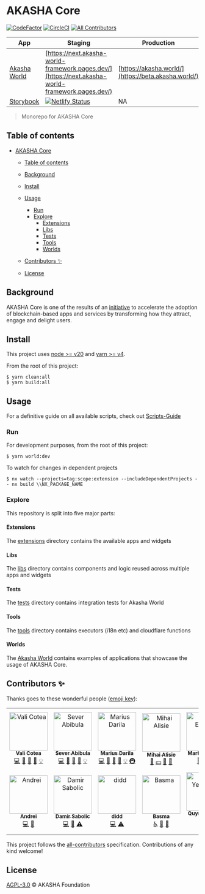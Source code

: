 # AKASHA Core

[![CodeFactor](https://www.codefactor.io/repository/github/akashaorg/akasha-core/badge)](https://www.codefactor.io/repository/github/akashaorg/akasha-core)
[![CircleCI](https://dl.circleci.com/status-badge/img/gh/AKASHAorg/akasha-core/tree/next.svg?style=svg)](https://dl.circleci.com/status-badge/redirect/gh/AKASHAorg/akasha-core/tree/next)
[![All Contributors](https://img.shields.io/badge/all_contributors-6-orange.svg?style=flat-square)](#contributors)


| App                                              | Staging                                                                                                                                                                                          | Production                                                       |
|--------------------------------------------------|--------------------------------------------------------------------------------------------------------------------------------------------------------------------------------------------------|------------------------------------------------------------------|
| [Akasha World](https://beta.akasha.world/) | [https://next.akasha-world-framework.pages.dev/](https://next.akasha-world-framework.pages.dev/)                                                                                                 | [https://akasha.world/](https://beta.akasha.world/) |
| [Storybook](https://storybook-awf.netlify.app/)  | [![Netlify Status](https://api.netlify.com/api/v1/badges/04915c36-eff6-4bbe-945b-e9255cae6fb1/deploy-status)](https://app.netlify.com/sites/storybook-awf/deploys)                               | NA                                                               |



> Monorepo for AKASHA Core

## Table of contents

- [AKASHA Core](#akasha-core)
  - [Table of contents](#table-of-contents)
  - [Background](#background)
  - [Install](#install)
  - [Usage](#usage)
    - [Run](#run)
    - [Explore](#explore)
      - [Extensions](#extensions)
      - [Libs](#libs)
      - [Tests](#tests)
      - [Tools](#tools)
      - [Worlds](#worlds)

  - [Contributors ✨](#contributors-✨)
  - [License](#license)

## Background

AKASHA Core is one of the results of an [initiative](https://ethereum.world/manifesto) to accelerate the adoption of blockchain-based apps and services by transforming how they attract, engage and delight users.

## Install

This project uses [node >= v20](http://nodejs.org) and [yarn >= v4](https://classic.yarnpkg.com).

From the root of this project:

```shell script
$ yarn clean:all
$ yarn build:all
```

## Usage

For a definitive guide on all available scripts, check out [Scripts-Guide](./SCRIPTS-GUIDE.md)
### Run
For development purposes, from the root of this project:
```shell script
$ yarn world:dev
```
To watch for changes in dependent projects
```shell script
$ nx watch --projects=tag:scope:extension --includeDependentProjects -- nx build \\NX_PACKAGE_NAME
```

### Explore

This repository is split into five major parts:

#### Extensions

The [extensions](./extensions/README.md) directory contains the available apps and widgets

#### Libs
The [libs](./libs/README.md) directory contains components and logic reused across multiple apps and widgets

#### Tests
The [tests](./tests/README.md) directory contains integration tests for Akasha World

#### Tools
The [tools](./tools/README.md) directory contains executors (i18n etc) and cloudflare functions

#### Worlds
The [Akasha World](./worlds/akasha.world/README.md) contains examples of applications that showcase the usage of AKASHA Core.

## Contributors ✨

Thanks goes to these wonderful people ([emoji key](https://allcontributors.org/docs/en/emoji-key)):

<!-- ALL-CONTRIBUTORS-LIST:START - Do not remove or modify this section -->
<!-- prettier-ignore-start -->
<!-- markdownlint-disable -->
<table>
  <tbody>
    <tr>
      <td align="center"><a href="https://github.com/quininez"><img src="https://avatars3.githubusercontent.com/u/13240850?v=4?s=100" width="100px;" alt="Vali Cotea"/><br /><sub><b>Vali Cotea</b></sub></a><br /><a href="https://github.com/AKASHAorg/akasha-framework/commits?author=quininez" title="Code">💻</a> <a href="#maintenance-quininez" title="Maintenance">🚧</a> <a href="https://github.com/AKASHAorg/akasha-framework/commits?author=quininez" title="Documentation">📖</a> <a href="https://github.com/AKASHAorg/akasha-framework/pulls?q=is%3Apr+reviewed-by%3Aquininez" title="Reviewed Pull Requests">👀</a> <a href="#example-quininez" title="Examples">💡</a></td>
      <td align="center"><a href="https://github.com/SeverS"><img src="https://avatars2.githubusercontent.com/u/5903809?v=4?s=100" width="100px;" alt="Sever Abibula"/><br /><sub><b>Sever Abibula</b></sub></a><br /><a href="https://github.com/AKASHAorg/akasha-framework/commits?author=SeverS" title="Code">💻</a> <a href="#maintenance-SeverS" title="Maintenance">🚧</a> <a href="https://github.com/AKASHAorg/akasha-framework/commits?author=SeverS" title="Documentation">📖</a> <a href="https://github.com/AKASHAorg/akasha-framework/pulls?q=is%3Apr+reviewed-by%3ASeverS" title="Reviewed Pull Requests">👀</a> <a href="#example-SeverS" title="Examples">💡</a></td>
      <td align="center"><a href="https://github.com/kenshyx"><img src="https://avatars3.githubusercontent.com/u/3396463?v=4?s=100" width="100px;" alt="Marius Darila"/><br /><sub><b>Marius Darila</b></sub></a><br /><a href="https://github.com/AKASHAorg/akasha-framework/commits?author=kenshyx" title="Code">💻</a> <a href="#maintenance-kenshyx" title="Maintenance">🚧</a> <a href="https://github.com/AKASHAorg/akasha-framework/commits?author=kenshyx" title="Documentation">📖</a> <a href="https://github.com/AKASHAorg/akasha-framework/pulls?q=is%3Apr+reviewed-by%3Akenshyx" title="Reviewed Pull Requests">👀</a> <a href="#example-kenshyx" title="Examples">💡</a> <a href="#infra-kenshyx" title="Infrastructure (Hosting, Build-Tools, etc)">🚇</a></td>
      <td align="center"><a href="https://akasha.world"><img src="https://avatars3.githubusercontent.com/u/6831213?v=4?s=100" width="100px;" alt="Mihai Alisie"/><br /><sub><b>Mihai Alisie</b></sub></a><br /><a href="#ideas-MihaiAlisie" title="Ideas, Planning, & Feedback">🤔</a> <a href="#financial-MihaiAlisie" title="Financial">💵</a> <a href="#blog-MihaiAlisie" title="Blogposts">📝</a> <a href="#talk-MihaiAlisie" title="Talks">📢</a></td>
      <td align="center"><a href="https://github.com/etzm"><img src="https://avatars1.githubusercontent.com/u/31589705?v=4?s=100" width="100px;" alt="Martin Etzrodt"/><br /><sub><b>Martin Etzrodt</b></sub></a><br /><a href="#userTesting-etzm" title="User Testing">📓</a> <a href="#talk-etzm" title="Talks">📢</a> <a href="#fundingFinding-etzm" title="Funding Finding">🔍</a></td>
      <td align="center"><a href="https://github.com/marianagomes"><img src="https://avatars2.githubusercontent.com/u/22957731?v=4?s=100" width="100px;" alt="Mariana Gomes"/><br /><sub><b>Mariana Gomes</b></sub></a><br /><a href="#design-marianagomes" title="Design">🎨</a> <a href="#video-marianagomes" title="Videos">📹</a></td>
      <td align="center"><a href="http://about.me/josenriagu"><img src="https://avatars.githubusercontent.com/u/49484425?v=4?s=100" width="100px;" alt="Josemaria Nriagu"/><br /><sub><b>Josemaria Nriagu</b></sub></a><br /><a href="https://github.com/AKASHAorg/akasha-framework/commits?author=josenriagu" title="Code">💻</a> <a href="#maintenance-josenriagu" title="Maintenance">🚧</a> <a href="https://github.com/AKASHAorg/akasha-framework/commits?author=josenriagu" title="Documentation">📖</a> <a href="https://github.com/AKASHAorg/akasha-framework/pulls?q=is%3Apr+reviewed-by%3Ajosenriagu" title="Reviewed Pull Requests">👀</a></td>
    </tr>
    <tr>
      <td align="center"><a href="https://deiu.me"><img src="https://avatars.githubusercontent.com/u/346820?v=4?s=100" width="100px;" alt="Andrei"/><br /><sub><b>Andrei</b></sub></a><br /><a href="https://github.com/AKASHAorg/akasha-framework/commits?author=deiu" title="Code">💻</a> <a href="https://github.com/AKASHAorg/akasha-framework/commits?author=deiu" title="Documentation">📖</a></td>
      <td align="center"><a href="https://github.com/PrimarchAlpharius"><img src="https://avatars.githubusercontent.com/u/28538151?v=4?s=100" width="100px;" alt="Damir Sabolic"/><br /><sub><b>Damir Sabolic</b></sub></a><br /><a href="https://github.com/AKASHAorg/akasha-framework/commits?author=PrimarchAlpharius" title="Code">💻</a> <a href="https://github.com/AKASHAorg/akasha-framework/commits?author=PrimarchAlpharius" title="Documentation">📖</a> <a href="https://github.com/AKASHAorg/akasha-framework/commits?author=PrimarchAlpharius" title="Tests">⚠️</a></td>
      <td align="center"><a href="https://github.com/didd"><img src="https://avatars.githubusercontent.com/u/35398733?v=4?s=100" width="100px;" alt="didd"/><br /><sub><b>didd</b></sub></a><br /><a href="https://github.com/AKASHAorg/akasha-framework/commits?author=didd" title="Code">💻</a> <a href="https://github.com/AKASHAorg/akasha-framework/commits?author=didd" title="Tests">⚠️</a></td>
      <td align="center"><a href="https://github.com/Basmatiii"><img src="https://avatars.githubusercontent.com/u/91470583?v=4?s=100" width="100px;" alt="Basma"/><br /><sub><b>Basma</b></sub></a><br /><a href="#a11y-basmatiii" title="Accessibility">️️️️♿️</a> <a href="#design-basmatiii" title="Design">🎨</a> <a href="#userTesting-basmatiii" title="User Testing">📓</a></td>
      <td align="center"><a href="https://github.com/themonster2015"><img src="https://avatars.githubusercontent.com/u/10905837?v=4?s=100" width="100px;" alt="Quynh Yen Vo T."/><br /><sub><b>Quynh Yen Vo T.</b></sub></a><br /><a href="https://github.com/AKASHAorg/akasha-framework/commits?author=themonster2015" title="Code">💻</a></td>
    </tr>
  </tbody>
</table>

<!-- markdownlint-restore -->
<!-- prettier-ignore-end -->

<!-- ALL-CONTRIBUTORS-LIST:END -->

This project follows the [all-contributors](https://github.com/all-contributors/all-contributors) specification. Contributions of any kind welcome!

## License

[AGPL-3.0](LICENSE) © AKASHA Foundation
